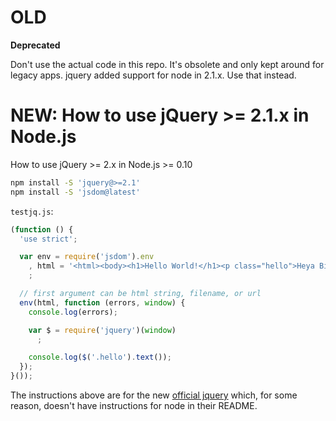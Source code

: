 OLD
===

**Deprecated**

Don't use the actual code in this repo. It's obsolete and only kept around for legacy apps. jquery added support for node in 2.1.x. Use that instead.


NEW: How to use jQuery >= 2.1.x in Node.js
===

How to use jQuery >= 2.x in Node.js >= 0.10


```bash
npm install -S 'jquery@>=2.1'
npm install -S 'jsdom@latest'
```

`testjq.js`:
```javascript
(function () {
  'use strict';

  var env = require('jsdom').env
    , html = '<html><body><h1>Hello World!</h1><p class="hello">Heya Big World!</body></html>'
    ;

  // first argument can be html string, filename, or url
  env(html, function (errors, window) {
    console.log(errors);

    var $ = require('jquery')(window)
      ;

    console.log($('.hello').text());
  });
}());
```

The instructions above are for the new [official jquery](http://github.com/jquery/jquery) which, for some reason, doesn't have instructions for node in their README.

